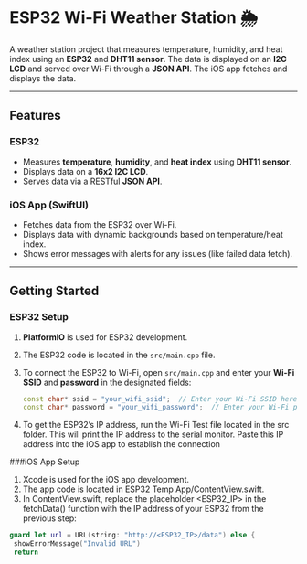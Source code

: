 # ESP32 Wi-Fi Weather Station 🌦️

A weather station project that measures temperature, humidity, and heat index using an **ESP32** and **DHT11 sensor**. The data is displayed on an **I2C LCD** and served over Wi-Fi through a **JSON API**. The iOS app fetches and displays the data.

---

## Features
### ESP32
- Measures **temperature**, **humidity**, and **heat index** using **DHT11 sensor**.
- Displays data on a **16x2 I2C LCD**.
- Serves data via a RESTful **JSON API**.

### iOS App (SwiftUI)
- Fetches data from the ESP32 over Wi-Fi.
- Displays data with dynamic backgrounds based on temperature/heat index.
- Shows error messages with alerts for any issues (like failed data fetch).

---

## Getting Started

### ESP32 Setup
1. **PlatformIO** is used for ESP32 development. 
2. The ESP32 code is located in the `src/main.cpp` file.
3. To connect the ESP32 to Wi-Fi, open `src/main.cpp` and enter your **Wi-Fi SSID** and **password** in the designated fields:

   ```cpp
   const char* ssid = "your_wifi_ssid";  // Enter your Wi-Fi SSID here
   const char* password = "your_wifi_password";  // Enter your Wi-Fi password here
4.	To get the ESP32’s IP address, run the Wi-Fi Test file located in the src folder. This will print the IP address to the serial monitor. Paste this IP address into the iOS app to establish the connection

###iOS App Setup
1.	Xcode is used for the iOS app development.
2. The app code is located in ESP32 Temp App/ContentView.swift.
3.	In ContentView.swift, replace the placeholder <ESP32_IP> in the fetchData() function with the IP address of your ESP32 from the previous step:

   ```swift
   guard let url = URL(string: "http://<ESP32_IP>/data") else {
    showErrorMessage("Invalid URL")
    return
   


